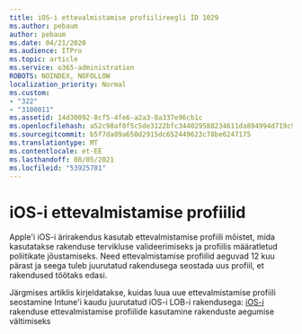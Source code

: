 ```yaml
---
title: iOS-i ettevalmistamise profiilireegli ID 1029
ms.author: pebaum
author: pebaum
ms.date: 04/21/2020
ms.audience: ITPro
ms.topic: article
ms.service: o365-administration
ROBOTS: NOINDEX, NOFOLLOW
localization_priority: Normal
ms.custom:
- "322"
- "3100011"
ms.assetid: 14d30092-8cf5-4fe6-a2a3-8a337e96cb1c
ms.openlocfilehash: a52c98af0f5c5de3122bfc344029588234611da894994d719c95f6af78944405
ms.sourcegitcommit: b5f7da89a650d2915dc652449623c78be6247175
ms.translationtype: MT
ms.contentlocale: et-EE
ms.lasthandoff: 08/05/2021
ms.locfileid: "53925701"
---
```

# <a name="ios-provisioning-profiles"></a>iOS-i ettevalmistamise profiilid

Apple'i iOS-i ärirakendus kasutab ettevalmistamise profiili mõistet, mida kasutatakse rakenduse tervikluse valideerimiseks ja profiilis määratletud poliitikate jõustamiseks. Need ettevalmistamise profiilid aeguvad 12 kuu pärast ja seega tuleb juurutatud rakendusega seostada uus profiil, et rakendused töötaks edasi.
  
Järgmises artiklis kirjeldatakse, kuidas luua uue ettevalmistamise profiili seostamine Intune'i kaudu juurutatud iOS-i LOB-i rakendusega: [iOS-i](https://docs.microsoft.com/intune/app-provisioning-profile-ios) rakenduse ettevalmistamise profiilide kasutamine rakenduste aegumise vältimiseks
  